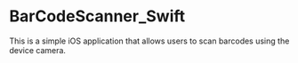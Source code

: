 # BarCodeScanner_Swift
This is a simple iOS application that allows users to scan barcodes using the device camera.
